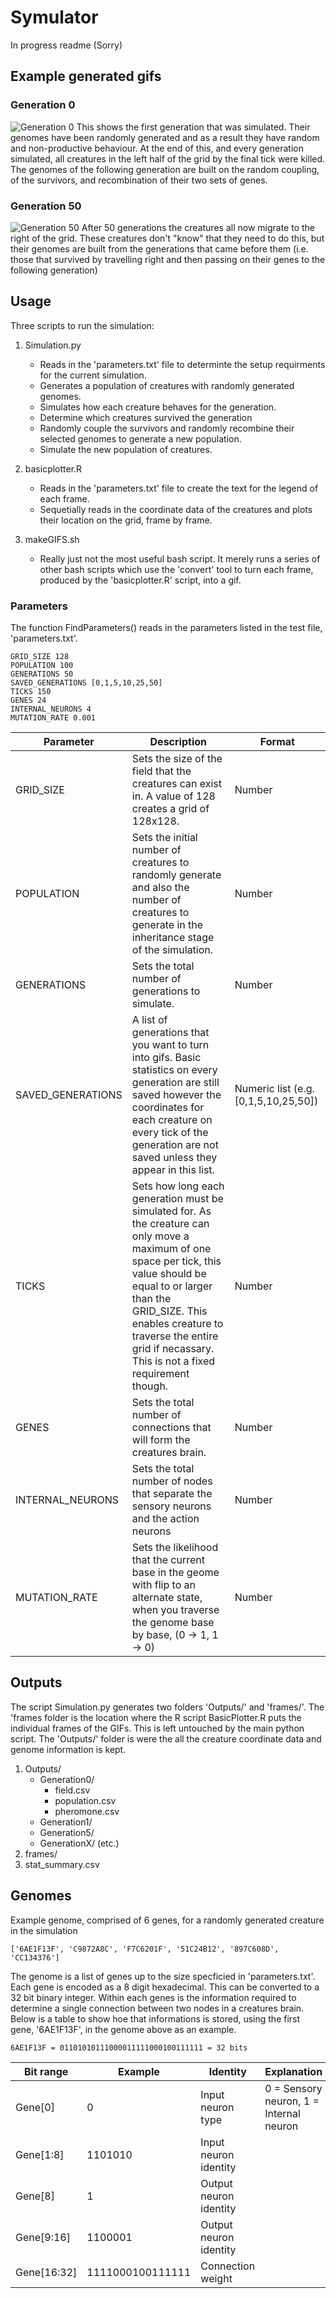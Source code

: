# Symulator
In progress readme (Sorry)


## Example generated gifs
### Generation 0
![Generation 0](gifs/gen0_animated.gif)
This shows the first generation that was simulated. Their genomes have been randomly generated and as a result they have random and non-productive behaviour. At the end of this, and every generation simulated, all creatures in the left half of the grid by the final tick were killed. The genomes of the following generation are built on the random coupling, of the survivors, and recombination of their two sets of genes.
### Generation 50
![Generation 50](gifs/gen50_animated.gif)
After 50 generations the creatures all now migrate to the right of the grid. These creatures don't "know" that they need to do this, but their genomes are built from the generations that came before them (i.e. those that survived by travelling right and then passing on their genes to the following generation)


## Usage

Three scripts to run the simulation:

1. Simulation.py
   - Reads in the 'parameters.txt' file to determinte the setup requirments for the current simulation.
   - Generates a population of creatures with randomly generated genomes.
   - Simulates how each creature behaves for the generation.
   - Determine which creatures survived the generation
   - Randomly couple the survivors and randomly recombine their selected genomes to generate a new population.
   - Simulate the new population of creatures.

2. basicplotter.R
   - Reads in the 'parameters.txt' file to create the text for the legend of each frame.
   - Sequetially reads in the coordinate data of the creatures and plots their location on the grid, frame by frame.
3. makeGIFS.sh
   - Really just not the most useful bash script. It merely runs a series of other bash scripts which use the 'convert' tool to turn each frame, produced by the 'basicplotter.R' script, into a gif.



### Parameters
The function FindParameters() reads in the parameters listed in the test file, 'parameters.txt'.

```
GRID_SIZE 128
POPULATION 100
GENERATIONS 50
SAVED_GENERATIONS [0,1,5,10,25,50]
TICKS 150
GENES 24
INTERNAL_NEURONS 4
MUTATION_RATE 0.001
```

| Parameter | Description | Format |
| --- | --- | -- |
| GRID_SIZE | Sets the size of the field that the creatures can exist in. A value of 128 creates a grid of 128x128. | Number |
| POPULATION | Sets the initial number of creatures to randomly generate and also the number of creatures to generate in the inheritance stage of the simulation. | Number |
| GENERATIONS | Sets the total number of generations to simulate. | Number |
| SAVED_GENERATIONS | A list of generations that you want to turn into gifs. Basic statistics on every generation are still saved however the coordinates for each creature on every tick of the generation are not saved unless they appear in this list.| Numeric list (e.g. [0,1,5,10,25,50]) |
| TICKS | Sets how long each generation must be simulated for. As the creature can only move a maximum of one space per tick, this value should be equal to or larger than the GRID_SIZE. This enables creature to traverse the entire grid if necassary. This is not a fixed requirement though. | Number |
| GENES | Sets the total number of connections that will form the creatures brain. | Number |
| INTERNAL_NEURONS | Sets the total number of nodes that separate the sensory neurons and the action neurons | Number |
| MUTATION_RATE | Sets the likelihood that the current base in the geome with flip to an alternate state, when you traverse the genome base by base, (0 -> 1, 1 -> 0) | Number |






## Outputs
The script Simulation.py generates two folders 'Outputs/' and 'frames/'. The 'frames folder is the location where the R script BasicPlotter.R puts the individual frames of the GIFs. This is left untouched by the main python script. The 'Outputs/' folder is were the all the creature coordinate data and  genome information is kept.

1. Outputs/
   - Generation0/
        - field.csv
        - population.csv
        - pheromone.csv
   - Generation1/
   - Generation5/
   - GenerationX/ (etc.)
2. frames/
3. stat_summary.csv



## Genomes

Example genome, comprised of 6 genes, for a randomly generated creature in the simulation
```
['6AE1F13F', 'C9872A8C', 'F7C6201F', '51C24B12', '897C608D', 'CC134376']
```


The genome is a list of genes up to the size specficied in 'parameters.txt'. Each gene is encoded as a 8 digit hexadecimal. This can be converted to a 32 bit binary integer. Within each genes is the information required to determine a single connection between two nodes in a creatures brain. Below is a table to show hoe that informations is stored, using the first gene, '6AE1F13F', in the genome above as an example.

```
6AE1F13F = 01101010111000011111000100111111 = 32 bits
```

| Bit range | Example | Identity | Explanation |
| -- | -- | -- | -- |
| Gene[0] | 0 | Input neuron type | 0 = Sensory neuron, 1 = Internal neuron |
| Gene[1:8] | 1101010 | Input neuron identity |  |
| Gene[8] | 1 | Output neuron identity |  |
| Gene[9:16] | 1100001 | Output neuron identity |  |
| Gene[16:32] | 1111000100111111 | Connection weight |  |

